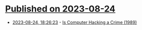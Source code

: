 # [Published on 2023-08-24](index.md)

* [2023-08-24, 18:26:23](https://lobste.rs/s/eaj95e/is_computer_hacking_crime_1989) - [Is Computer Hacking a Crime (1989)](https://faculty.weber.edu/apainter1/Readings/Hacking%20a%20Crime.pdf)
